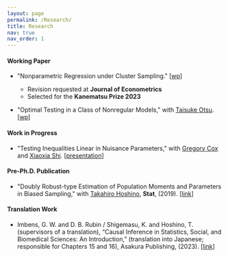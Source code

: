 ```yaml
---
layout: page
permalink: /Research/
title: Research
nav: true
nav_order: 1
---
```


#### Working Paper
* "Nonparametric Regression under Cluster Sampling." [<a href="https://arxiv.org/abs/2403.04766">wp</a>]
  <ul>
  <li>Revision requested at <b>Journal of Econometrics</b></li>
  <li>Selected for the <b>Kanematsu Prize 2023</b></li>
  </ul>

* "Optimal Testing in a Class of Nonregular Models," with <a href="https://personal.lse.ac.uk/otsu/">Taisuke Otsu</a>. [<a href="https://www.sanken.keio.ac.jp/publication/KEO-dp/177/KEO-DP177.pdf">wp</a>]

#### Work in Progress
* "Testing Inequalities Linear in Nuisance Parameters," with <a href="https://sites.google.com/site/gregoryfcox/">Gregory Cox</a> and <a href="https://users.ssc.wisc.edu/~xshi/">Xiaoxia Shi</a>.  [<a href="https://www.chamberlainseminar.org/past-seminars/fall-2023">presentation</a>]

#### Pre-Ph.D. Publication
* "Doubly Robust-type Estimation of Population Moments and Parameters in Biased Sampling," with <a href="https://k-ris.keio.ac.jp/html/100000523_en.html">Takahiro Hoshino</a>, **Stat**, (2019). [<a href="https://onlinelibrary.wiley.com/doi/epdf/10.1002/sta4.241">link</a>]

#### Translation Work
* Imbens, G. W. and D. B. Rubin / Shigemasu, K. and Hoshino, T. (supervisors of a translation),
“Causal Inference in Statistics, Social, and Biomedical Sciences: An Introduction,”
(translation into Japanese; responsible for Chapters 15 and 16), Asakura Publishing, (2023). [<a href="https://www.asakura.co.jp/detail.php?book_code=12291">link</a>]
